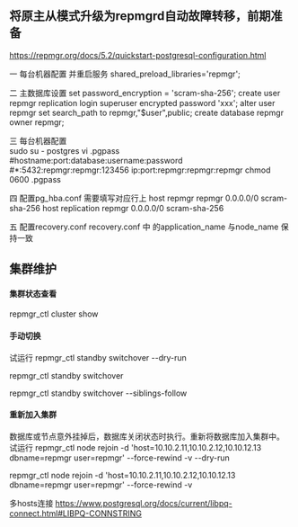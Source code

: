 ## 将原主从模式升级为repmgrd自动故障转移，前期准备

https://repmgr.org/docs/5.2/quickstart-postgresql-configuration.html

一 每台机器配置 并重启服务
shared_preload_libraries='repmgr';

二 主数据库设置
set password_encryption = 'scram-sha-256';
create user repmgr replication login superuser encrypted password 'xxx';
alter user repmgr set search_path to repmgr,"$user",public;
create database repmgr owner  repmgr;

三 每台机器配置  
sudo su - postgres
vi .pgpass
#hostname:port:database:username:password
#*:5432:repmgr:repmgr:123456 
ip:port:repmgr:repmgr:repmgr
chmod 0600  .pgpass

四 配置pg_hba.conf 需要填写对应行上
host    repmgr          repmgr             0.0.0.0/0            scram-sha-256
host    replication     repmgr             0.0.0.0/0            scram-sha-256

五 配置recovery.conf
recovery.conf 中 的application_name 与node_name 保持一致

## 集群维护

#### 集群状态查看
repmgr_ctl cluster show

#### 手动切换
试运行
repmgr_ctl standby switchover --dry-run

repmgr_ctl standby switchover

repmgr_ctl standby switchover --siblings-follow 

#### 重新加入集群 

数据库或节点意外挂掉后，数据库关闭状态时执行。重新将数据库加入集群中。
试运行
repmgr_ctl node rejoin  -d 'host=10.10.2.11,10.10.2.12,10.10.12.13 dbname=repmgr user=repmgr' --force-rewind -v --dry-run

repmgr_ctl node rejoin  -d 'host=10.10.2.11,10.10.2.12,10.10.12.13 dbname=repmgr user=repmgr' --force-rewind -v 

 多hosts连接
 https://www.postgresql.org/docs/current/libpq-connect.html#LIBPQ-CONNSTRING